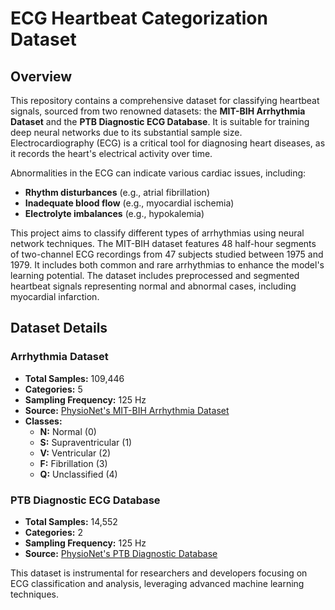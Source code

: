 # ECG Heartbeat Categorization Dataset

## Overview

This repository contains a comprehensive dataset for classifying heartbeat signals, sourced from two renowned datasets: the **MIT-BIH Arrhythmia Dataset** and the **PTB Diagnostic ECG Database**. It is suitable for training deep neural networks due to its substantial sample size. Electrocardiography (ECG) is a critical tool for diagnosing heart diseases, as it records the heart's electrical activity over time.

Abnormalities in the ECG can indicate various cardiac issues, including:
- **Rhythm disturbances** (e.g., atrial fibrillation)
- **Inadequate blood flow** (e.g., myocardial ischemia)
- **Electrolyte imbalances** (e.g., hypokalemia)

This project aims to classify different types of arrhythmias using neural network techniques. The MIT-BIH dataset features 48 half-hour segments of two-channel ECG recordings from 47 subjects studied between 1975 and 1979. It includes both common and rare arrhythmias to enhance the model's learning potential. The dataset includes preprocessed and segmented heartbeat signals representing normal and abnormal cases, including myocardial infarction.

## Dataset Details

### Arrhythmia Dataset
- **Total Samples:** 109,446
- **Categories:** 5
- **Sampling Frequency:** 125 Hz
- **Source:** [PhysioNet's MIT-BIH Arrhythmia Dataset](https://physionet.org/physiobank/database/mitdb/)
- **Classes:** 
  - **N:** Normal (0)
  - **S:** Supraventricular (1)
  - **V:** Ventricular (2)
  - **F:** Fibrillation (3)
  - **Q:** Unclassified (4)

### PTB Diagnostic ECG Database
- **Total Samples:** 14,552
- **Categories:** 2
- **Sampling Frequency:** 125 Hz
- **Source:** [PhysioNet's PTB Diagnostic Database](https://physionet.org/physiobank/database/ptbdb/)

This dataset is instrumental for researchers and developers focusing on ECG classification and analysis, leveraging advanced machine learning techniques.
